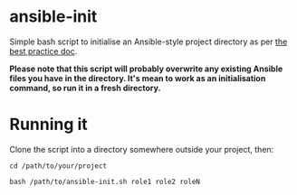 # ansible-init
Simple bash script to initialise an Ansible-style project directory
as per [the best practice doc](http://docs.ansible.com/ansible/latest/playbooks_best_practices.html#directory-layout).

**Please note that this script will probably overwrite any existing Ansible files
you have in the directory. It's mean to work as an initialisation command, so run
it in a fresh directory.**

# Running it
Clone the script into a directory somewhere outside your project, then:

`cd /path/to/your/project`

`bash /path/to/ansible-init.sh role1 role2 roleN`

